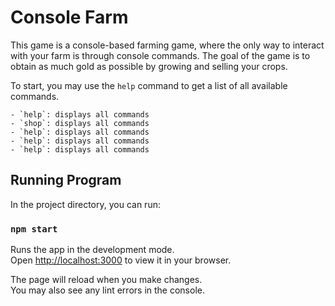 # Console Farm

This game is a console-based farming game, where the only way to interact with your farm is through console commands. The goal of the game is to obtain as much gold as possible by growing and selling your crops.

To start, you may use the `help` command to get a list of all available commands.

    - `help`: displays all commands
    - `shop`: displays all commands
    - `help`: displays all commands
    - `help`: displays all commands
    - `help`: displays all commands

## Running Program

In the project directory, you can run:

### `npm start`

Runs the app in the development mode.\
Open [http://localhost:3000](http://localhost:3000) to view it in your browser.

The page will reload when you make changes.\
You may also see any lint errors in the console.
